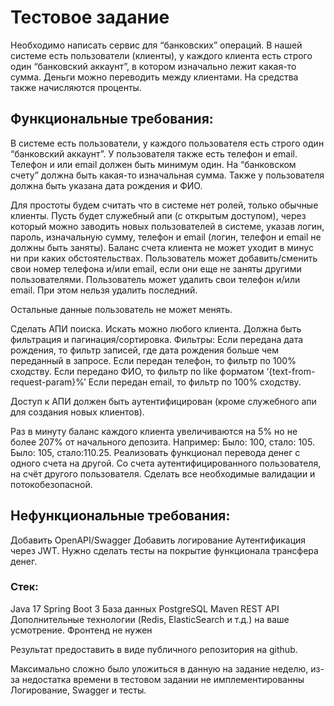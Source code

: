 # Тестовое задание
Необходимо написать сервис для “банковских” операций. В нашей системе есть пользователи (клиенты), у каждого клиента есть строго один “банковский аккаунт”, в котором изначально лежит какая-то сумма. Деньги можно переводить между клиентами. На средства также начисляются проценты.

## Функциональные требования:
В системе есть пользователи, у каждого пользователя есть строго один “банковский аккаунт”. 
У пользователя также есть телефон и email. Телефон и или email должен быть минимум один. 
На “банковском счету” должна быть какая-то изначальная сумма. Также у пользователя должна быть указана дата рождения и ФИО.

Для простоты будем считать что в системе нет ролей, только обычные клиенты.
Пусть будет служебный апи (с открытым доступом), через который можно заводить новых пользователей в системе,
указав логин, пароль, изначальную сумму, телефон и email (логин, телефон и email не должны быть заняты). 
Баланс счета клиента не может уходит в минус ни при каких обстоятельствах.
Пользователь может добавить/сменить свои номер телефона и/или email, если они еще не заняты другими пользователями.
Пользователь может удалить свои телефон и/или email. При этом нельзя удалить последний.

Остальные данные пользователь не может менять.

Сделать АПИ поиска. Искать можно любого клиента. Должна быть фильтрация и пагинация/сортировка. Фильтры:
  Если передана дата рождения, то фильтр записей, где дата рождения больше чем переданный в запросе.
  Если передан телефон, то фильтр по 100% сходству.
  Если передано ФИО, то фильтр по like форматом ‘{text-from-request-param}%’
  Если передан email, то фильтр по 100% сходству. 

Доступ к АПИ должен быть аутентифицирован (кроме служебного апи для создания новых клиентов).

Раз в минуту баланс каждого клиента увеличиваются на 5% но не более 207% от начального депозита.
Например:
Было: 100, стало: 105.
Было: 105, стало:110.25.
Реализовать функционал перевода денег с одного счета на другой. Со счета аутентифицированного пользователя, на счёт другого пользователя. Сделать все необходимые валидации и потокобезопасной.


## Нефункциональные требования:
Добавить OpenAPI/Swagger
Добавить логирование
Аутентификация через JWT.
Нужно сделать тесты на покрытие функционала трансфера денег.

### Стек:
Java 17
Spring Boot 3
База данных PostgreSQL
Maven
REST API
Дополнительные технологии (Redis, ElasticSearch и т.д.) на ваше усмотрение.
Фронтенд не нужен

Результат предоставить в виде публичного репозитория на github.




Максимально сложно было уложиться в данную на задание неделю, из-за недостатка времени в тестовом задании не имплементированны Логирование, Swagger и тесты.
